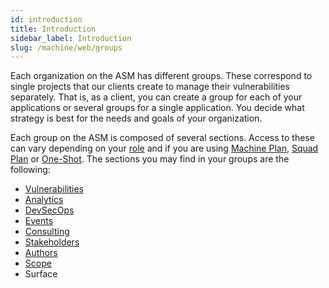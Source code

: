 ```yaml
---
id: introduction
title: Introduction
sidebar_label: Introduction
slug: /machine/web/groups
---
```


Each organization on the
ASM has different groups.
These correspond to single
projects that our clients
create to manage their
vulnerabilities separately.
That is,
as a client,
you can create a group for
each of your applications
or several groups for a
single application.
You decide what strategy is
best for the needs and
goals of your organization.

Each group on the ASM is
composed of several sections.
Access to these can vary
depending on your
[role](/machine/web/groups/roles)
and if you are using
[Machine Plan](/about/faq/machine),
[Squad Plan](/about/faq) or
[One-Shot](/about/faq/estimation#one-shot-hacking-per-project).
The sections you may find in
your groups are the following:

- [Vulnerabilities](/machine/web/groups/vulnerabilities/)
- [Analytics](/machine/web/analytics/groups)
- [DevSecOps](/machine/agent)
- [Events](/machine/web/groups/events)
- [Consulting](/squad/consulting)
- [Stakeholders](/machine/web/groups/stakeholders)
- [Authors](/machine/web/groups/authors)
- [Scope](/machine/web/groups/scope)
- Surface
